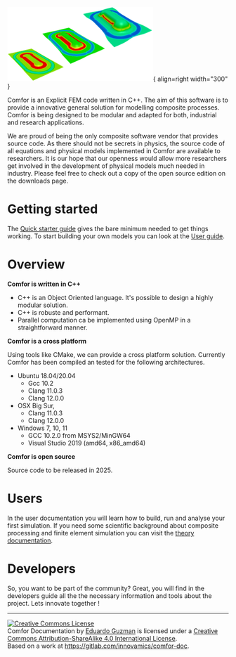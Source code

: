 ![Placeholder](assets/img/forming.png){ align=right width="300" }

Comfor is an Explicit FEM code written in C++. The aim of this software is to
provide a innovative general solution for modelling composite processes. Comfor
is being designed to be modular and adapted for both, industrial and research
applications.

We are proud of being the only composite software vendor that provides source
code. As there should not be secrets in physics, the source code of all
equations and physical models implemented in Comfor are available to
researchers. It is our hope that our openness would allow more researchers get
involved in the development of physical models much needed in industry. Please
feel free to check out a copy of the open source edition on the downloads page.

# Getting started

The [Quick starter guide](overview/quick_starter_guide.md) gives the bare
minimum needed to get things working. To start building your own models you can
look at the [User guide](user/user_overview.md).

# Overview

**Comfor is written in C++**

- C++ is an Object Oriented language. It's possible to design a highly modular
  solution.
- C++ is robuste and performant.
- Parallel computation ca be implemented using OpenMP in a straightforward
  manner.

**Comfor is a cross platform**

Using tools like CMake, we can provide a cross platform solution. Currently
Comfor has been compiled an tested for the following architectures.

- Ubuntu 18.04/20.04
  - Gcc 10.2
  - Clang 11.0.3
  - Clang 12.0.0
- OSX Big Sur,
  - Clang 11.0.3
  - Clang 12.0.0
- Windows 7, 10, 11
  - GCC 10.2.0 from MSYS2/MinGW64
  - Visual Studio 2019 (amd64, x86_amd64)

**Comfor is open source**

Source code to be released in 2025.

# Users

In the user documentation you will learn how to build, run and analyse your
first simulation. If you need some scientific background about composite
processing and finite element simulation you can visit the
[theory documentation](theory/theory_overview.md).

# Developers

So, you want to be part of the community? Great, you will find in the developers
guide all the the necessary information and tools about the project. Lets
innovate together !

---

<a rel="license" href="http://creativecommons.org/licenses/by-sa/4.0/"><img
alt="Creative Commons License" style="border-width:0"
src="https://i.creativecommons.org/l/by-sa/4.0/88x31.png" /></a><br /><span
xmlns:dct="http://purl.org/dc/terms/" property="dct:title">Comfor
Documentation</span> by <a xmlns:cc="http://creativecommons.org/ns#"
href="https://egm_foss.gitlab.io/about_me/" property="cc:attributionName"
rel="cc:attributionURL">Eduardo Guzman</a> is licensed under a <a rel="license"
href="http://creativecommons.org/licenses/by-sa/4.0/">Creative Commons
Attribution-ShareAlike 4.0 International License</a>.<br />Based on a work at <a
xmlns:dct="http://purl.org/dc/terms/"
href="https://gitlab.com/innovamics/comfor-doc"
rel="dct:source">https://gitlab.com/innovamics/comfor-doc</a>.
